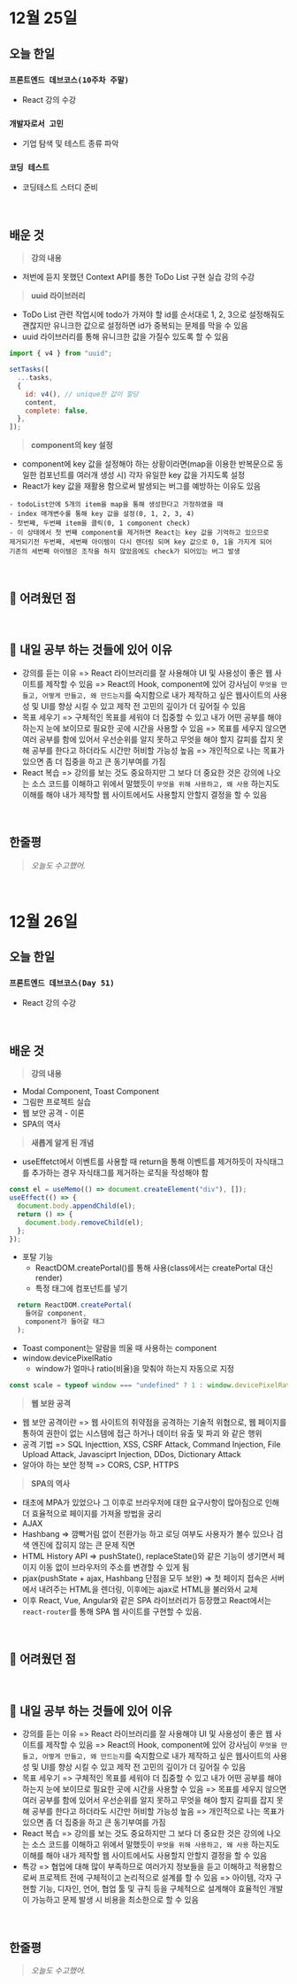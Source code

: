 # 12월 25일

## 오늘 한일

### `프론트엔드 데브코스(10주차 주말)`

- React 강의 수강

### `개발자로서 고민`

- 기업 탐색 및 테스트 종류 파악

### `코딩 테스트`

- 코딩테스트 스터디 준비

<br>

## 배운 것

> **강의 내용**

- 저번에 듣지 못했던 Context API를 통한 ToDo List 구현 실습 강의 수강

> **uuid 라이브러리**

- ToDo List 관련 작업시에 todo가 가져야 할 id를 순서대로 1, 2, 3으로 설정해줘도 괜찮지만 유니크한 값으로 설정하면 id가 중복되는 문제를 막을 수 있음
- uuid 라이브러리를 통해 유니크한 값을 가질수 있도록 할 수 있음

```js
import { v4 } from "uuid";

setTasks([
  ...tasks,
  {
    id: v4(), // unique한 값이 할당
    content,
    complete: false,
  },
]);
```

> **component의 key 설정**

- component에 key 값을 설정해야 하는 상황이라면(map을 이용한 반복문으로 동일한 컴포넌트를 여러개 생성 시) 각자 유일한 key 값을 가지도록 설정
- React가 key 값을 재활용 함으로써 발생되는 버그를 예방하는 이유도 있음

```
- todoList안에 5개의 item을 map을 통해 생성한다고 가정하였을 때
- index 매개변수를 통해 key 값을 설정(0, 1, 2, 3, 4)
- 첫번째, 두번째 item을 클릭(0, 1 component check)
- 이 상태에서 첫 번째 component를 제거하면 React는 key 값을 기억하고 있으므로
제거되기전 두번째, 세번째 아이템이 다시 렌더링 되며 key 값으로 0, 1을 가지게 되어
기존의 세번째 아이템은 조작을 하지 않았음에도 check가 되어있는 버그 발생
```

<br>

## 📌 어려웠던 점

<br>

## 📌 내일 공부 하는 것들에 있어 이유

- 강의를 듣는 이유
  => React 라이브러리를 잘 사용해야 UI 및 사용성이 좋은 웹 사이트를 제작할 수 있음
  => React의 Hook, component에 있어 강사님이 `무엇을 만들고, 어떻게 만들고, 왜 만드는지`를 숙지함으로 내가 제작하고 싶은 웹사이트의 사용성 및 UI를 향상 시킬 수 있고 제작 전 고민의 깊이가 더 깊어질 수 있음
- 목표 세우기
  => 구체적인 목표를 세워야 더 집중할 수 있고 내가 어떤 공부를 해야하는지 눈에 보이므로 필요한 곳에 시간을 사용할 수 있음
  => 목표를 세우지 않으면 여러 공부를 함에 있어서 우선순위를 알지 못하고 무엇을 해야 할지 갈피를 잡지 못해 공부를 한다고 하더라도 시간만 허비할 가능성 높음
  => 개인적으로 나는 목표가 있으면 좀 더 집중을 하고 큰 동기부여를 가짐
- React 복습 => 강의를 보는 것도 중요하지만 그 보다 더 중요한 것은 강의에 나오는 소스 코드를 이해하고 위에서 말했듯이 `무엇을 위해 사용하고, 왜 사용` 하는지도 이해를 해야 내가 제작할 웹 사이트에서도 사용할지 안할지 결정을 할 수 있음

<br>

## 한줄평

> _오늘도 수고했어._

<br>

# 12월 26일

## 오늘 한일

### `프론트엔드 데브코스(Day 51)`

- React 강의 수강

<br>

## 배운 것

> **강의 내용**

- Modal Component, Toast Component
- 그림판 프로젝트 실습
- 웹 보안 공격 - 이론
- SPA의 역사

> **새롭게 알게 된 개념**

- useEffetct에서 이벤트를 사용할 때 return을 통해 이벤트를 제거하듯이 자식태그를 추가하는 경우 자식태그를 제거하는 로직을 작성해야 함

```js
const el = useMemo(() => document.createElement("div"), []);
useEffect(() => {
  document.body.appendChild(el);
  return () => {
    document.body.removeChild(el);
  };
});
```

- 포탈 기능
  - ReactDOM.createPortal()를 통해 사용(class에서는 createPortal 대신 render)
  - 특정 태그에 컴포넌트를 넣기

```js
  return ReactDOM.createPortal(
    들어갈 component,
    component가 들어갈 태그
  );

```

- Toast component는 알람을 띄울 때 사용하는 component
- window.devicePixelRatio
  - window가 얼마나 ratio(비율)을 맞춰야 하는지 자동으로 지정

```js
const scale = typeof window === "undefined" ? 1 : window.devicePixelRatio;
```

> **웹 보완 공격**

- 웹 보안 공격이란 => 웹 사이트의 취약점을 공격하는 기술적 위협으로, 웹 페이지를 통하여 권한이 없는 시스템에 접근 하거나 데이터 유출 및 파괴 와 같은 행위
- 공격 기법 => SQL Injecttion, XSS, CSRF Attack, Command Injection, File Upload Attack, Javasciprt Injection, DDos, Dictionary Attack
- 알아야 하는 보안 정책 => CORS, CSP, HTTPS

> **SPA의 역사**

- 태초에 MPA가 있었으나 그 이후로 브라우저에 대한 요구사항이 많아짐으로 인해 더 효율적으로 페이지를 가져올 방법을 궁리
- AJAX
- Hashbang => 깜빡거림 없이 전환가능 하고 로딩 여부도 사용자가 볼수 있으나 검색 엔진에 잡히지 않는 큰 문제 직면
- HTML History API => pushState(), replaceState()와 같은 기능이 생기면서 페이지 이동 없이 브라우저의 주소를 변경할 수 있게 됨
- pjax(pushState + ajax, Hashbang 단점을 모두 보완) => 첫 페이지 접속은 서버에서 내려주는 HTML을 렌더링, 이후에는 ajax로 HTML을 불러와서 교체
- 이후 React, Vue, Angular와 같은 SPA 라이브러리가 등장했고 React에서는 `react-router`를 통해 SPA 웹 사이트를 구현할 수 있음.

<br>

## 📌 어려웠던 점

<br>

## 📌 내일 공부 하는 것들에 있어 이유

- 강의를 듣는 이유
  => React 라이브러리를 잘 사용해야 UI 및 사용성이 좋은 웹 사이트를 제작할 수 있음
  => React의 Hook, component에 있어 강사님이 `무엇을 만들고, 어떻게 만들고, 왜 만드는지`를 숙지함으로 내가 제작하고 싶은 웹사이트의 사용성 및 UI를 향상 시킬 수 있고 제작 전 고민의 깊이가 더 깊어질 수 있음
- 목표 세우기
  => 구체적인 목표를 세워야 더 집중할 수 있고 내가 어떤 공부를 해야하는지 눈에 보이므로 필요한 곳에 시간을 사용할 수 있음
  => 목표를 세우지 않으면 여러 공부를 함에 있어서 우선순위를 알지 못하고 무엇을 해야 할지 갈피를 잡지 못해 공부를 한다고 하더라도 시간만 허비할 가능성 높음
  => 개인적으로 나는 목표가 있으면 좀 더 집중을 하고 큰 동기부여를 가짐
- React 복습 => 강의를 보는 것도 중요하지만 그 보다 더 중요한 것은 강의에 나오는 소스 코드를 이해하고 위에서 말했듯이 `무엇을 위해 사용하고, 왜 사용` 하는지도 이해를 해야 내가 제작할 웹 사이트에서도 사용할지 안할지 결정을 할 수 있음
- 특강 => 협업에 대해 많이 부족하므로 여러가지 정보들을 듣고 이해하고 적용함으로써 프로젝트 전에 구체적이고 논리적으로 설계를 할 수 있음 => 아이템, 각자 구현할 기능, 디자인, 언어, 협업 툴 및 규칙 등을 구체적으로 설계해야 효율적인 개발이 가능하고 문제 발생 시 비용을 최소한으로 할 수 있음

<br>

## 한줄평

> _오늘도 수고했어._

